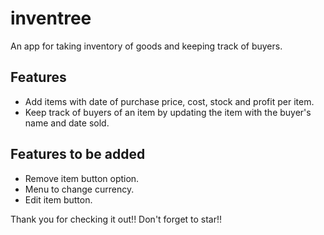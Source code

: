 # inventree

An app for taking inventory of goods and keeping track of buyers.


## Features
- Add items with date of purchase price, cost, stock and profit per item.
- Keep track of buyers of an item by updating the item with the buyer's name and date sold.

## Features to be added
- Remove item button option.
- Menu to change currency.
- Edit item button.

Thank you for checking it out!!
Don't forget to star!!